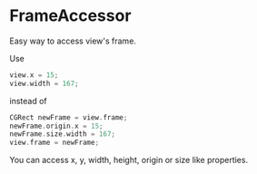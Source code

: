 # FrameAccessor

Easy way to access view's frame.

Use

```cpp
view.x = 15;
view.width = 167;
```

instead of

```cpp
CGRect newFrame = view.frame;
newFrame.origin.x = 15;
newFrame.size.width = 167;
view.frame = newFrame;
```

You can access x, y, width, height, origin or size like properties.

